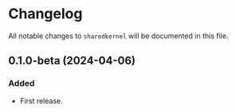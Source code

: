 # Changelog

All notable changes to `sharedkernel` will be documented in this file.

## 0.1.0-beta (2024-04-06)

### Added
- First release.